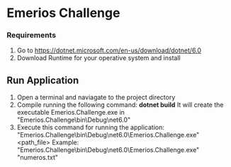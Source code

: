 # Emerios Challenge
### Requirements
1. Go to https://dotnet.microsoft.com/en-us/download/dotnet/6.0
2. Download Runtime for your operative system and install
## Run Application
1. Open a terminal and naviagate to the project directory
2. Compile running the following command:
	**dotnet build**
	It will create the executable Emerios.Challenge.exe in "Emerios.Challenge\bin\Debug\net6.0"
3. Execute this command for running the application:
	"Emerios.Challenge\bin\Debug\net6.0\Emerios.Challenge.exe" <path_file>
   Example:
    "Emerios.Challenge\bin\Debug\net6.0\Emerios.Challenge.exe" "numeros.txt"